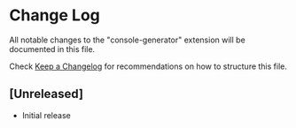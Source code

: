 # Change Log

All notable changes to the "console-generator" extension will be documented in this file.

Check [Keep a Changelog](http://keepachangelog.com/) for recommendations on how to structure this file.

## [Unreleased]

- Initial release